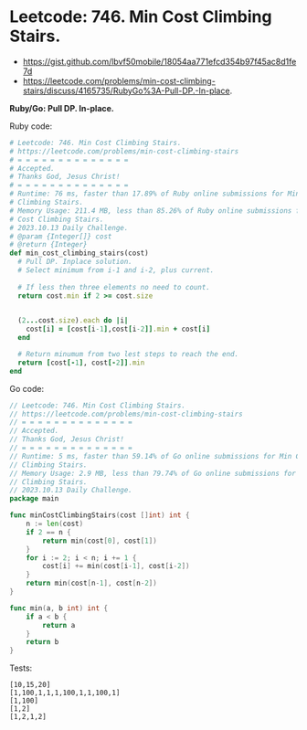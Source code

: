# Leetcode: 746. Min Cost Climbing Stairs.

- https://gist.github.com/lbvf50mobile/18054aa771efcd354b97f45ac8d1fe7d
- https://leetcode.com/problems/min-cost-climbing-stairs/discuss/4165735/RubyGo%3A-Pull-DP.-In-place.

**Ruby/Go: Pull DP. In-place.**


Ruby code:
```Ruby
# Leetcode: 746. Min Cost Climbing Stairs.
# https://leetcode.com/problems/min-cost-climbing-stairs
# = = = = = = = = = = = = = =
# Accepted.
# Thanks God, Jesus Christ!
# = = = = = = = = = = = = = =
# Runtime: 76 ms, faster than 17.89% of Ruby online submissions for Min Cost
# Climbing Stairs.
# Memory Usage: 211.4 MB, less than 85.26% of Ruby online submissions for Min
# Cost Climbing Stairs.
# 2023.10.13 Daily Challenge.
# @param {Integer[]} cost
# @return {Integer}
def min_cost_climbing_stairs(cost)
  # Pull DP. Inplace solution.
  # Select minimum from i-1 and i-2, plus current.
  
  # If less then three elements no need to count.
  return cost.min if 2 >= cost.size

  
  (2...cost.size).each do |i|
    cost[i] = [cost[i-1],cost[i-2]].min + cost[i]
  end

  # Return minumum from two lest steps to reach the end.
  return [cost[-1], cost[-2]].min
end
```

Go code:
```Go
// Leetcode: 746. Min Cost Climbing Stairs.
// https://leetcode.com/problems/min-cost-climbing-stairs
// = = = = = = = = = = = = = =
// Accepted.
// Thanks God, Jesus Christ!
// = = = = = = = = = = = = = =
// Runtime: 5 ms, faster than 59.14% of Go online submissions for Min Cost
// Climbing Stairs.
// Memory Usage: 2.9 MB, less than 79.74% of Go online submissions for Min Cost
// Climbing Stairs.
// 2023.10.13 Daily Challenge.
package main

func minCostClimbingStairs(cost []int) int {
	n := len(cost)
	if 2 == n {
		return min(cost[0], cost[1])
	}
	for i := 2; i < n; i += 1 {
		cost[i] += min(cost[i-1], cost[i-2])
	}
	return min(cost[n-1], cost[n-2])
}

func min(a, b int) int {
	if a < b {
		return a
	}
	return b
}
```

Tests:
```
[10,15,20]
[1,100,1,1,1,100,1,1,100,1]
[1,100]
[1,2]
[1,2,1,2]
```
